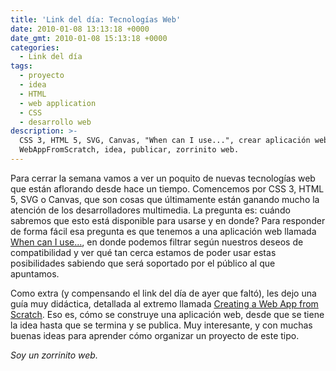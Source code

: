 ```yaml
---
title: 'Link del día: Tecnologías Web'
date: 2010-01-08 13:13:18 +0000
date_gmt: 2010-01-08 15:13:18 +0000
categories:
  - Link del día
tags:
  - proyecto
  - idea
  - HTML
  - web application
  - CSS
  - desarrollo web
description: >-
  CSS 3, HTML 5, SVG, Canvas, "When can I use...", crear aplicación web,
  WebAppFromScratch, idea, publicar, zorrinito web.
---
```



Para cerrar la semana vamos a ver un poquito de nuevas tecnologías web que están aflorando desde hace un tiempo. Comencemos por CSS 3, HTML 5, SVG o Canvas, que son cosas que últimamente están ganando mucho la atención de los desarrolladores multimedia. La pregunta es: cuándo sabremos que esto está disponible para usarse y en donde? Para responder de forma fácil esa pregunta es que tenemos a una aplicación web llamada [When can I use...](http://a.deveria.com/caniuse/), en donde podemos filtrar según nuestros deseos de compatibilidad y ver qué tan cerca estamos de poder usar estas posibilidades sabiendo que será soportado por el público al que apuntamos.

Como extra (y compensando el link del día de ayer que faltó), les dejo una guía muy didáctica, detallada al extremo llamada [Creating a Web App from Scratch](http://css-tricks.com/examples/WebAppFromScratch/). Eso es, cómo se construye una aplicación web, desde que se tiene la idea hasta que se termina y se publica. Muy interesante, y con muchas buenas ideas para aprender cómo organizar un proyecto de este tipo.

_Soy un zorrinito web._
